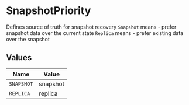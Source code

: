 # SnapshotPriority

Defines source of truth for snapshot recovery `Snapshot` means - prefer snapshot data over the current state `Replica` means - prefer existing data over the snapshot


## Values

| Name       | Value      |
| ---------- | ---------- |
| `SNAPSHOT` | snapshot   |
| `REPLICA`  | replica    |